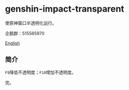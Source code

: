 # genshin-impact-transparent

使原神窗口半透明化运行。

企鹅群：515565970

[English](./readme-en.md)

## 简介

`F9`降低不透明度；`F10`增加不透明度。

完。